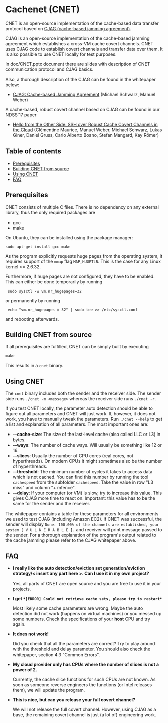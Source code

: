 # Cachenet (CNET) 

CNET is an open-source implementation of the cache-based data transfer protocol based on [CJAG (cache-based jamming agreement)](https://github.com/IAIK/CJAG).

CJAG is an open-source implementation of the cache-based jamming agreement which establishes a cross-VM cache covert channels. CNET uses CJAG code to establish covert channels and transfer data over them. It is also possible to use CNET locally for test purposes.

In doc/CNET.pptx document there are slides with description of CNET communication protocol and CJAG basics.

Also, a thorough description of the CJAG can be found in the whitepaper below:
 
 * [CJAG: Cache-based Jamming Agreement](https://www.blackhat.com/docs/asia-17/materials/asia-17-Schwarz-Hello-From-The-Other-Side-SSH-Over-Robust-Cache-Covert-Channels-In-The-Cloud-wp.pdf) (Michael Schwarz, Manuel Weber)

A cache-based, robust covert channel based on CJAG can be found in our NDSS'17 paper

 * [Hello from the Other Side: SSH over Robust Cache Covert Channels in the Cloud](https://cmaurice.fr/pdf/ndss17_maurice.pdf) (Clémentine Maurice, Manuel Weber, Michael Schwarz, Lukas Giner, Daniel Gruss, Carlo Alberto Boano, Stefan Mangard, Kay Römer)

## Table of contents
 
* [Prerequisites](#prerequisites)
* [Building CNET from source](#building-cnet-from-source)
* [Using CNET](#using-cnet)
* [FAQ](#faq)

## Prerequisites

CNET consists of multiple C files. There is no dependency on any external library, thus the only required packages are 

* gcc
* make

On Ubuntu, they can be installed using the package manager:

    sudo apt-get install gcc make
    
 As the program explicitly requests huge pages from the operating system, it requires support of the `mmap` flag `MAP_HUGETLB`. This is the case for any Linux kernel >= 2.6.32.

 Furthermore, if huge pages are not configured, they have to be enabled.
 This can either be done temporarily by running
 
     sudo sysctl -w vm.nr_hugepages=32
 
 or permanently by running
 
     echo "vm.nr_hugepages = 32" | sudo tee >> /etc/sysctl.conf
     
and rebooting afterwards.

## Building CNET from source

If all prerequisites are fulfilled, CNET can be simply built by executing

    make
    
This results in a `cnet` binary.

## Using CNET

The `cnet` binary includes both the sender and the receiver side. 
The sender side runs `./cnet -m <message>` whereas the receiver side runs `./cnet -r`. 

If you test CNET locally, the parameter auto detection should be able to figure out all parameters and CNET will just work. If, however, it does not work, you have to manually tweak the parameters. Run `./cnet --help` to get a list and explanation of all parameters. The most important ones are:

 * **--cache-size**: The size of the last-level cache (also called LLC or L3) in bytes. 
 * **--ways**: The number of cache ways. Will usually be something like 12 or 16. 
 * **--slices**: Usually the number of CPU cores (real cores, not hyperthreads). On modern CPUs it might sometimes also be the number of hyperthreads. 
 * **--threshold**: The minimum number of cycles it takes to access data which is not cached. You can find this number by running the tool `cachespeed` from the subfolder `cachespeed`. Take the value in row "L3 miss" and column "+ mfence".
* **--delay**: If your computer (or VM) is slow, try to increase this value. This gives CJAG more time to react on. Important: this value has to be the same for the sender and the receiver.

The whitepaper contains a table for these parameters for all environments we used to test CJAG (including Amazon EC2). 
If CNET was successful, the sender will display `Done. 100.00% of the channels are established, your system [ V U L N E R A B L E ].` and receiver will print message passed to the sender.
For a thorough explanation of the program's output related to the cache jamming please refer to the CJAG whitepaper above. 

## FAQ

* **I really like the auto detection/eviction set generation/eviction strategy/< insert any part here >. Can I use it in my own project?**

   Yes, all parts of CNET are open source and you are free to use it in your projects. 

* **I get `*[ERROR] Could not retrieve cache sets, please try to restart*`**

   Most likely some cache parameters are wrong. Maybe the auto detection did not work (happens on virtual machines) or you messed up some numbers. Check the specifications of your **host** CPU and try again.
   
* **It does not work!**

   Did you check that all the parameters are correct? Try to play around with the threshold and delay parameter. You should also check the whitepaper, section 4.3 "Common Errors". 
   
* **My cloud provider only has CPUs where the number of slices is not a power of 2.**

    Currently, the cache slice functions for such CPUs are not known. As soon as someone reverse engineers the functions (or Intel releases them), we will update the program. 
    
* **This is nice, but can you release your full covert channel?**

   We will not release the full covert channel. However, using CJAG as a base, the remaining covert channel is just (a lot of) engineering work. 

